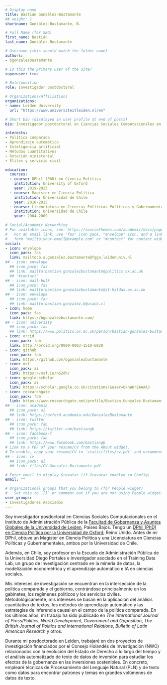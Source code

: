 ```yaml
---
# Display name
title: Bastián González-Bustamante
## weight: 1
shortname: González-Bustamante, B.

# Full Name (for SEO)
first_name: Bastián
last_name: González-Bustamante

# Username (this should match the folder name)
authors:
- bgonzalezbustamante

# Is this the primary user of the site?
superuser: true

# Role/position
role: Investigador postdoctoral

# Organizations/Affiliations
organizations:
- name: Leiden University
  url: "https://www.universiteitleiden.nl/en"

# Short bio (displayed in user profile at end of posts)
bio: Investigador postdoctoral en Ciencias Sociales Computacionales en el Instituto de Administración Pública de la Facultad de Gobernanza y Asuntos Globales de la Universidad de Leiden, Países Bajos. Profesor de la Escuela de Administración Pública de la Universidad Diego Portales, Chile.

interests:
- Política comparada
- Aprendizaje automático
- Inteligencia artificial
- Métodos cuantitativos
- Rotación ministerial
- Élites y servicio civil

education:
  courses:
  - course: DPhil (PhD) en Ciencia Política
    institution: University of Oxford
    year: 2019-2023
  - course: Magíster en Ciencia Política
    institution: Universidad de Chile
    year: 2010-2013
  - course: Licenciatura en Ciencias Políticas Políticas y Gubernamentales
    institution: Universidad de Chile
    year: 2004-2009

# Social/Academic Networking
# For available icons, see: https://sourcethemes.com/academic/docs/page-builder/#icons
#   For an email link, use "fas" icon pack, "envelope" icon, and a link in the
#   form "mailto:your-email@example.com" or "#contact" for contact widget.
social:
- icon: envelope
  icon_pack: fas
  link: mailto:b.a.gonzalez.bustamante@fgga.leidenuniv.nl
## - icon: envelope
  ## icon_pack: fas
  ## link: mailto:bastian.gonzalezbustamante@politics.ox.ac.uk
  ## '#contact'
## - icon: mail-bulk
  ## icon_pack: fas
  ## link: mailto:bastian.gonzalezbustamante@st-hildas.ox.ac.uk
## - icon: envelope
  ## icon_pack: far
  ## link: mailto:bastian.gonzalez.b@usach.cl
- icon: home
  icon_pack: fas
  link: https://bgonzalezbustamante.com/
## - icon: university
  ## icon_pack: fas
  ## link: https://www.politics.ox.ac.uk/person/bastian-gonzalez-bustamante
- icon: orcid
  icon_pack: fab
  link: http://orcid.org/0000-0003-1510-6820
- icon: github
  icon_pack: fab
  link: https://github.com/bgonzalezbustamante
- icon: osf
  icon_pack: ai
  link: https://osf.io/n62dh/
- icon: google-scholar
  icon_pack: ai
  link: https://scholar.google.co.uk/citations?&user=UknWOrEAAAAJ
- icon: researchgate
  icon_pack: fab
  link: https://www.researchgate.net/profile/Bastian_Gonzalez-Bustamante
## - icon: academia
  ## icon_pack: ai
  ## link: https://oxford.academia.edu/GonzalezBustamante
## - icon: twitter
  ## icon_pack: fab
  ## link: https://twitter.com/bastiangb
## - icon: facebook-f
  ## icon_pack: fab
  ## link: https://www.facebook.com/bastiangb
# Link to a PDF of your resume/CV from the About widget.
# To enable, copy your resume/CV to `static/files/cv.pdf` and uncomment the lines below.
## - icon: cv
  ## icon_pack: ai
  ## link: files/CV-Gonzalez-Bustamante.pdf

# Enter email to display Gravatar (if Gravatar enabled in Config)
email: ""

# Organizational groups that you belong to (for People widget)
#   Set this to `[]` or comment out if you are not using People widget.
user_groups:
- Investigadores Asociados
---
```


Soy investigador posdoctoral en Ciencias Sociales Computacionales en el Instituto de Administración Pública de la [Facultad de Gobernanza y Asuntos Globales de la Universidad de Leiden](https://www.universiteitleiden.nl/en/governance-and-global-affairs), Países Bajos. Tengo un [DPhil (PhD) en Ciencia Política por la Universidad de Oxford](https://www.politics.ox.ac.uk/), Reino Unido. Antes de mi DPhil, obtuve un Magíster en Ciencia Política y una Licenciatura en Ciencias Políticas y Gubernamentales, ambos por la Universidad de Chile.

Además, en Chile, soy profesor en la Escuela de Administración Pública de la Universidad Diego Portales e investigador asociado en el Training Data Lab, un grupo de investigación centrado en la minería de datos, la modelización econométrica y el aprendizaje automático e IA en ciencias sociales.

Mis intereses de investigación se encuentran en la intersección de la política comparada y el gobierno, centrándose principalmente en los gabinetes, los regímenes políticos y los servicios civiles. Metodológicamente, mis intereses se basan en la aplicación del análisis cuantitativo de textos, los métodos de aprendizaje automático y las estrategias de inferencia causal en el campo de la política comparada. En los últimos años, mi trabajo ha sido publicado en *The International Journal of Press/Politics*, *World Development*, *Government and Opposition*, *The British Journal of Politics and International Relations*, *Bulletin of Latin American Research* y otros.

Durante mi posdoctorado en Leiden, trabajaré en dos proyectos de investigación financiados por el Consejo Holandés de Investigación (NWO) relacionados con la evolución del Estado de Derecho a lo largo del tiempo y el análisis automatizado de texto de datos de inversión para estudiar los efectos de la gobernanza en las inversiones sostenibles. En concreto, emplearé técnicas de Procesamiento del Lenguaje Natural (PLN) y de texto como datos para encontrar patrones y temas en grandes volúmenes de datos de texto.